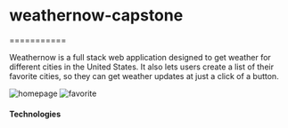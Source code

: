# weathernow-capstone
===========

Weathernow is a full stack web application designed to get weather for different cities in the United States. It also lets users create a list of their favorite cities, so they can get weather updates at just a click of a button.

![homepage](screenshots/homepage.png)
![favorite](screenshots/favorite.png)

#### Technologies

